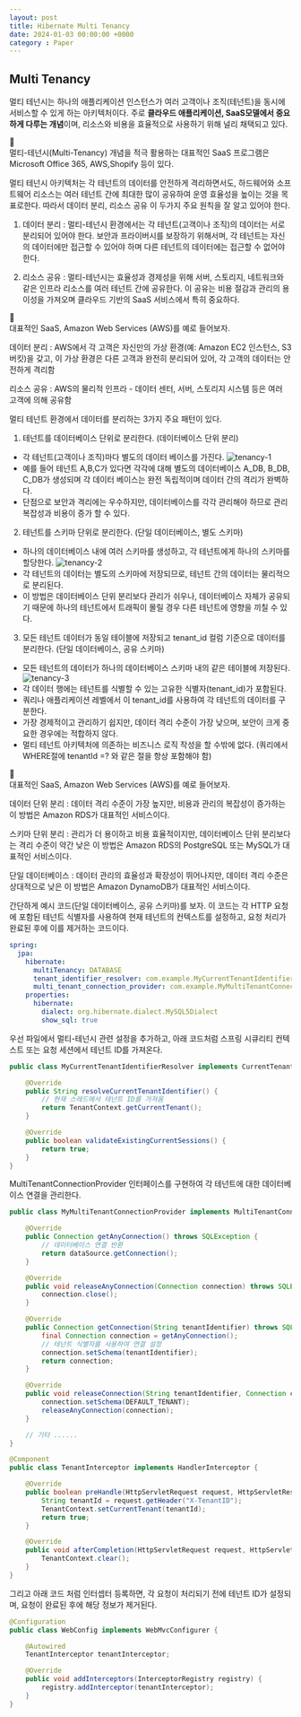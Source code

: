 ```yaml
---
layout: post
title: Hibernate Multi Tenancy
date: 2024-01-03 00:00:00 +0000
category : Paper
---
```


## Multi Tenancy

멀티 테넌시는 하나의 애플리케이션 인스턴스가 여러 고객이나 조직(테넌트)을 동시에 서비스할 수 있게 하는 아키텍처이다. 주로 **클라우드 애플리케이션, SaaS모델에서 중요하게 다루는 개념**이며, 리소스와 비용을 효율적으로 사용하기 위해 널리 채택되고 있다. 

<aside>
  <span class="icon">🥕</span> 
  <div class="content">
    멀티-테넌시(Multi-Tenancy) 개념을 적극 활용하는 대표적인 SaaS 프로그램은 Microsoft Office 365, AWS,Shopify 등이 있다.
  </div>
</aside>

멀티 테넌시 아키텍처는 각 테넌트의 데이터를 안전하게 격리하면서도, 하드웨어와 소프트웨어 리소스는 여러 테넌트 간에 최대한 많이 공유하여 운영 효율성을 높이는 것을 목표로한다. 따라서 데이터 분리, 리소스 공유 이 두가지 주요 원칙을 잘 알고 있어야 한다.

1. 데이터 분리 : 멀티-테넌시 환경에서는 각 테넌트(고객이나 조직)의 데이터는 서로 분리되어 있어야 한다. 보안과 프라이버시를 보장하기 위해서며, 각 테넌트는 자신의 데이터에만 접근할 수 있어야 하며 다른 테넌트의 데이터에는 접근할 수 없어야 한다.  

2. 리소스 공유 : 멀티-테넌시는 효율성과 경제성을 위해 서버, 스토리지, 네트워크와 같은 인프라 리소스를 여러 테넌트 간에 공유한다. 이 공유는 비용 절감과 관리의 용이성을 가져오며 클라우드 기반의 SaaS 서비스에서 특히 중요하다. 


<aside>
  <span class="icon">🥕</span> 
  <div class="content">
    대표적인 SaaS, Amazon Web Services (AWS)를 예로 들어보자. 
    <p>데이터 분리 : AWS에서 각 고객은 자신만의 가상 환경(예: Amazon EC2 인스턴스, S3 버킷)을 갖고, 이 가상 환경은 다른 고객과 완전히 분리되어 있어, 각 고객의 데이터는 안전하게 격리함</p>
    <p>리소스 공유 : AWS의 물리적 인프라 - 데이터 센터, 서버, 스토리지 시스템 등은 여러 고객에 의해 공유함</p>
  </div>
</aside>

멀티 테넌트 환경에서 데이터를 분리하는 3가지 주요 패턴이 있다. 

1. 테넌트를 데이터베이스 단위로 분리한다. (데이터베이스 단위 분리)
  * 각 테넌트(고객이나 조직)마다 별도의 데이터 베이스를 가진다.
  ![tenancy-1](/public/img/tenancy-1.png)
  * 예를 들어 테넌트 A,B,C가 있다면 각각에 대해 별도의 데이터베이스 A_DB, B_DB, C_DB가 생성되며 각 데이터 베이스는 완전 독립적이며 데이터 간의 격리가 완벽하다. 
  * 단점으로 보안과 격리에는 우수하지만, 데이터베이스를 각각 관리해야 하므로 관리 복잡성과 비용이 증가 할 수 있다.  
2. 테넌트를 스키마 단위로 분리한다. (단일 데이터베이스, 별도 스키마)
  * 하나의 데이터베이스 내에 여러 스키마를 생성하고, 각 테넌트에게 하나의 스키마를 할당한다.
  ![tenancy-2](/public/img/tenancy-2.png)
  * 각 테넌트의 데이터는 별도의 스키마에 저장되므로, 테넌트 간의 데이터는 물리적으로 분리된다.
  * 이 방법은 데이터베이스 단위 분리보다 관리가 쉬우나, 데이터베이스 자체가 공유되기 때문에 하나의 테넌트에서 트래픽이 몰릴 경우 다른 테넌트에 영향을 끼칠 수 있다. 
3. 모든 테넌트 데이터가 동일 테이블에 저장되고 tenant_id 컬럼 기준으로 데이터를 분리한다. (단일 데이터베이스, 공유 스키마)
  * 모든 테넌트의 데이터가 하나의 데이터베이스 스키마 내의 같은 테이블에 저장된다. 
  ![tenancy-3](/public/img/tenancy-3.png)
  * 각 데이터 행에는 테넌트를 식별할 수 있는 고유한 식별자(tenant_id)가 포함된다. 
  * 쿼리나 애플리케이션 레벨에서 이 tenant_id를 사용하여 각 테넌트의 데이터를 구분한다.
  * 가장 경제적이고 관리하기 쉽지만, 데이터 격리 수준이 가장 낮으며, 보안이 크게 중요한 경우에는 적합하지 않다. 
  * 멀티 테넌트 아키텍처에 의존하는 비즈니스 로직 작성을 할 수밖에 없다. (쿼리에서 WHERE절에 tenantId =? 와 같은 절을 항상 포함해야 함) 

<aside>
  <span class="icon">🥕</span> 
  <div class="content">
    대표적인 SaaS, Amazon Web Services (AWS)를 예로 들어보자. 
    <p>데이터 단위 분리 : 데이터 격리 수준이 가장 높지만, 비용과 관리의 복잡성이 증가하는 이 방법은 Amazon RDS가 대표적인 서비스이다.</p>
    <p>스키마 단위 분리 : 관리가 더 용이하고 비용 효율적이지만, 데이터베이스 단위 분리보다는 격리 수준이 약간 낮은 이 방법은 Amazon RDS의 PostgreSQL 또는 MySQL가 대표적인 서비스이다. </p>
    <p>단일 데이터베이스 : 데이터 관리의 효율성과 확장성이 뛰어나지만, 데이터 격리 수준은 상대적으로 낮은 이 방법은 Amazon DynamoDB가 대표적인 서비스이다. </p>
  </div>
</aside>

간단하게 예시 코드(단일 데이터베이스, 공유 스키마)를 보자. 이 코드는 각 HTTP 요청에 포함된 테넌트 식별자를 사용하여 현재 테넌트의 컨텍스트를 설정하고, 요청 처리가 완료된 후에 이를 제거하는 코드이다. 

```yaml
spring:
  jpa:
    hibernate:
      multiTenancy: DATABASE
      tenant_identifier_resolver: com.example.MyCurrentTenantIdentifierResolver
      multi_tenant_connection_provider: com.example.MyMultiTenantConnectionProvider
    properties:
      hibernate:
        dialect: org.hibernate.dialect.MySQL5Dialect
        show_sql: true
```

우선 파일에서 멀티-테넌시 관련 설정을 추가하고, 아래 코드처럼 스프링 시큐리티 컨텍스트 또는 요청 세션에서 테넌트 ID를 가져온다. 

```java
public class MyCurrentTenantIdentifierResolver implements CurrentTenantIdentifierResolver {

    @Override
    public String resolveCurrentTenantIdentifier() {
        // 현재 스레드에서 테넌트 ID를 가져옴
        return TenantContext.getCurrentTenant();
    }

    @Override
    public boolean validateExistingCurrentSessions() {
        return true;
    }
}
```

MultiTenantConnectionProvider 인터페이스를 구현하여 각 테넌트에 대한 데이터베이스 연결을 관리한다. 

```java
public class MyMultiTenantConnectionProvider implements MultiTenantConnectionProvider {

    @Override
    public Connection getAnyConnection() throws SQLException {
        // 데이터베이스 연결 반환
        return dataSource.getConnection();
    }

    @Override
    public void releaseAnyConnection(Connection connection) throws SQLException {
        connection.close();
    }

    @Override
    public Connection getConnection(String tenantIdentifier) throws SQLException {
        final Connection connection = getAnyConnection();
        // 테넌트 식별자를 사용하여 연결 설정
        connection.setSchema(tenantIdentifier);
        return connection;
    }

    @Override
    public void releaseConnection(String tenantIdentifier, Connection connection) throws SQLException {
        connection.setSchema(DEFAULT_TENANT);
        releaseAnyConnection(connection);
    }

    // 기타 ......
}

```

```java
@Component
public class TenantInterceptor implements HandlerInterceptor {

    @Override
    public boolean preHandle(HttpServletRequest request, HttpServletResponse response, Object handler) {
        String tenantId = request.getHeader("X-TenantID");
        TenantContext.setCurrentTenant(tenantId);
        return true;
    }

    @Override
    public void afterCompletion(HttpServletRequest request, HttpServletResponse response, Object handler, Exception ex) {
        TenantContext.clear();
    }
}
```

그리고 아래 코드 처럼 인터셉터 등록하면, 각 요청이 처리되기 전에 테넌트 ID가 설정되며, 요청이 완료된 후에 해당 정보가 제거된다. 

```java
@Configuration
public class WebConfig implements WebMvcConfigurer {

    @Autowired
    TenantInterceptor tenantInterceptor;

    @Override
    public void addInterceptors(InterceptorRegistry registry) {
        registry.addInterceptor(tenantInterceptor);
    }
}

```

